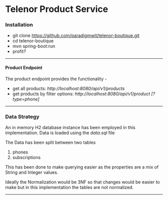 # Telenor Product Service

### Installation

- git clone https://github.com/paradigmwit/telenor-boutique.git
- cd telenor-boutique
- mvn spring-boot:run
- profit?

---

#### Product Endpoint
The product endpoint provides the functionality -
- get all products: _http://localhost:8080/api/v1/products_
- get products by filter options: _http://localhost:8080/api/v1/product [?type=phone]_

---

### Data Strategy

An in memory H2 database instance has been employed in this implementation.
Data is loaded using the _data.sql_ file

The Data has been split between two tables 
1. phones
2. subscriptions

This has been done to make querying easier as the properties are a mix of String and Integer values.

Ideally the Normalization would be 3NF so that changes would be easier to make but in this implementation the tables are not normalized.

---
